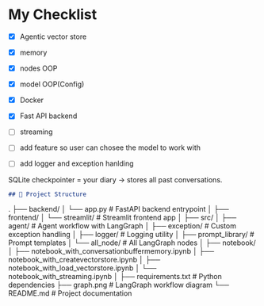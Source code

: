 
# My Checklist

- [x] Agentic vector store
- [x] memory
- [x] nodes OOP
- [x] model OOP(Config)  
- [x] Docker
- [x] Fast API backend
- [ ] streaming  
- [ ] add feature so user can chosee the model to work with
- [ ] add logger and exception hanlding






SQLite checkpointer = your diary → stores all past conversations.



```markdown
## 📂 Project Structure

```

.
├── backend/
│   └── app.py                  # FastAPI backend entrypoint
│
├── frontend/
│   └── streamlit/              # Streamlit frontend app
│
├── src/
│   ├── agent/                  # Agent workflow with LangGraph
│   ├── exception/              # Custom exception handling
│   ├── logger/                 # Logging utility
│   ├── prompt\_library/         # Prompt templates
│   └── all\_node/               # All LangGraph nodes
│
├── notebook/
│   ├── notebook\_with\_conversationbuffermemory.ipynb
│   ├── notebook\_with\_createvectorstore.ipynb
│   ├── notebook\_with\_load\_vectorstore.ipynb
│   └── notebook\_with\_streaming.ipynb
│
├── requirements.txt            # Python dependencies
├── graph.png                   # LangGraph workflow diagram
└── README.md                   # Project documentation

```
